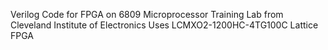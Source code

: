 Verilog Code for FPGA on 6809 Microprocessor Training Lab from Cleveland Institute of Electronics
Uses LCMXO2-1200HC-4TG100C Lattice FPGA
